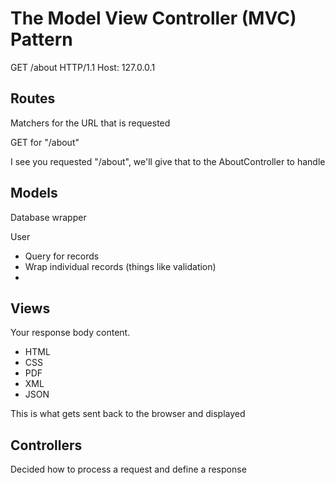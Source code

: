 # The Model View Controller (MVC) Pattern

GET /about HTTP/1.1
Host: 127.0.0.1

## Routes

Matchers for the URL that is requested

GET for "/about" 

I see you requested "/about", we'll give that to the AboutController to handle

## Models

Database wrapper

User
* Query for records
* Wrap individual records (things like validation)
* 

## Views

Your response body content.
* HTML
* CSS
* PDF
* XML
* JSON

This is what gets sent back to the browser and displayed

## Controllers

Decided how to process a request and define a response